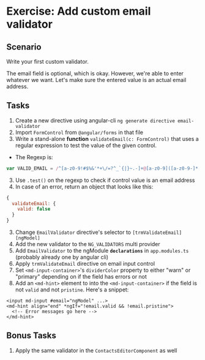# Exercise: Add custom email validator

## Scenario

Write your first custom validator.

The email field is optional, which is okay. However, we're able to enter whatever we want. Let's make sure the entered value is an actual email address.

## Tasks

1. Create a new directive using angular-cli `ng generate directive email-validator`
2. Import `FormControl` from `@angular/forms` in that file
2. Write a stand-alone **function** `validateEmail(c: FormControl)` that uses a regular expression to test the value of the given control.
  - The Regexp is: 
  ```js 
  var VALID_EMAIL = /^[a-z0-9!#$%&'*+\/=?^_`{|}~.-]+@[a-z0-9]([a-z0-9-]*[a-z0-9])?(\.[a-z0-9]([a-z0-9-]*[a-z0-9])?)*$/i;
  ```
3. Use `.test()` on the regexp to check if control value is an email address
4. In case of an error, return an object that looks like this:

  ```js
  {
    validateEmail: {
      valid: false
    }
  }
  ```

3. Change `EmailValidator` directive's selector to `[trmValidateEmail][ngModel]`
4. Add the new validator to the `NG_VALIDATORS` multi provider
5. Add `EmailValidator` to the ngModule **`declarations`** in `app.modules.ts` (probably already one by angular cli)
6. Apply `trmValidateEmail` directive on email input control
7. Set `<md-input-container>`'s `dividerColor` property to either "warn" or "primary" depending on if the field has errors or not
8. Add an `<md-hint>` element to into the `<md-input-container>` if the field is not `valid` and not `pristine`. Here's a snippet:

  ```
  <input md-input #email="ngModel" ...>
  <md-hint align="end" *ngIf="!email.valid && !email.pristine">
    <!-- Error messages go here -->
  </md-hint>
  ```

## Bonus Tasks

1. Apply the same validator in the `ContactsEditorComponent` as well
